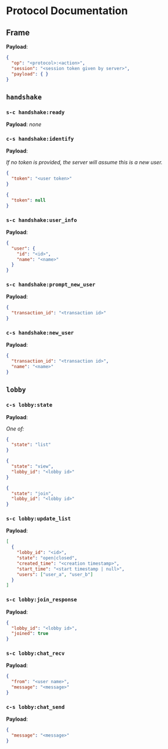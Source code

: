 # Protocol Documentation

## Frame

**Payload**:

```json
{
  "op": "<protocol>:<action>",
  "session": "<session token given by server>",
  "payload": { }
}
```

## `handshake`

### `s-c handshake:ready`
  **Payload**: *none*

### `c-s handshake:identify`

  **Payload**:
  
  *If no token is provided, the server will assume this is a new user.*
  ```json
  {
    "token": "<user token>"
  }
  ```

  ```json
  {
    "token": null
  }  
  ```
  
### `s-c handshake:user_info`

  **Payload**:
  ```json
  {
    "user": {
      "id": "<id>",
      "name": "<name>"
    }
  }
  ```

### `s-c handshake:prompt_new_user`

  **Payload**:
  ```json
  {
    "transaction_id": "<transaction id>"
  }
  ```

### `c-s handshake:new_user`

  **Payload**:
  ```json
  {
    "transaction_id": "<transaction id>",
    "name": "<name>"
  }
  ```

## `lobby`

### `c-s lobby:state`

  **Payload**:
  
  *One of:*
  
  ```json
  {
    "state": "list"
  }
  ```
  
  ```json
  {
    "state": "view",
    "lobby_id": "<lobby id>"
  }
  ```
  
  ```json
  {
    "state": "join",
    "lobby_id": "<lobby id>"
  }
  ```

### `s-c lobby:update_list`

  **Payload**:
  
  ```json
  [
    {
      "lobby_id": "<id>",
      "state": "open|closed",
      "created_time": "<creation timestamp>",
      "start_time": "<start timestamp | null>",
      "users": ["user_a", "user_b"]
    }
  ]
  ```

### `s-c lobby:join_response`

  **Payload**:
  
  ```json
  {
    "lobby_id": "<lobby id>",
    "joined": true
  }
  ```

### `s-c lobby:chat_recv`

  **Payload**:
  
  ```json
  {
    "from": "<user name>",
    "message": "<message>"
  }
  ```

### `c-s lobby:chat_send`

  **Payload**:
  
  ```json
  {
    "message": "<message>"
  }
  ```
